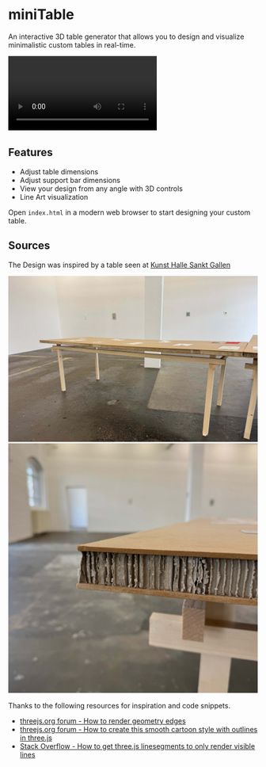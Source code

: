 # miniTable

An interactive 3D table generator that allows you to design and visualize minimalistic custom tables in real-time.

<video src='https://github.com/user-attachments/assets/fd2dbe8a-2fe7-4bf9-aeff-2c08c5b1ca76'></video>

## Features

- Adjust table dimensions
- Adjust support bar dimensions
- View your design from any angle with 3D controls
- Line Art visualization

Open `index.html` in a modern web browser to start designing your custom table.

## Sources

The Design was inspired by a table seen at [Kunst Halle Sankt Gallen](https://www.kunsthallesanktgallen.ch/)

![Table](docs/IMG_8109.jpg)
![Table Details](docs/IMG_8111.jpg)

Thanks to the following resources for inspiration and code snippets.

- [threejs.org forum - How to render geometry edges](https://discourse.threejs.org/t/how-to-render-geometry-edges/5745/2)
- [threejs.org forum - How to create this smooth cartoon style with outlines in three.js](https://discourse.threejs.org/t/how-to-create-this-smooth-cartoon-style-with-outlines-in-three-js/60862)
- [Stack Overflow - How to get three.js linesegments to only render visible lines](https://stackoverflow.com/questions/56795062/how-to-get-three-js-linesegments-to-only-render-visible-lines/)
